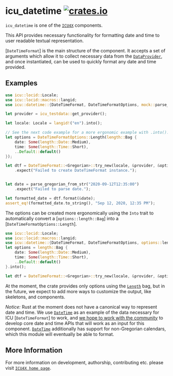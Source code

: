 # icu_datetime [![crates.io](https://img.shields.io/crates/v/icu_datetime)](https://crates.io/crates/icu_datetime)

`icu_datetime` is one of the [`ICU4X`] components.

This API provides necessary functionality for formatting date and time to user readable textual representation.

[`DateTimeFormat`] is the main structure of the component. It accepts a set of arguments which
allow it to collect necessary data from the [`DataProvider`], and once instantiated, can be
used to quickly format any date and time provided.

## Examples

```rust
use icu::locid::Locale;
use icu::locid::macros::langid;
use icu::datetime::{DateTimeFormat, DateTimeFormatOptions, mock::parse_gregorian_from_str, options::length};

let provider = icu_testdata::get_provider();

let locale: Locale = langid!("en").into();

// See the next code example for a more ergonomic example with .into().
let options = DateTimeFormatOptions::Length(length::Bag {
    date: Some(length::Date::Medium),
    time: Some(length::Time::Short),
    ..Default::default()
});

let dtf = DateTimeFormat::<Gregorian>::try_new(locale, &provider, &options)
    .expect("Failed to create DateTimeFormat instance.");


let date = parse_gregorian_from_str("2020-09-12T12:35:00")
    .expect("Failed to parse date.");

let formatted_date = dtf.format(&date);
assert_eq!(formatted_date.to_string(), "Sep 12, 2020, 12:35 PM");
```

The options can be created more ergonomically using the `Into` trait to automatically
convert a [`options::length::Bag`] into a [`DateTimeFormatOptions::Length`].

```rust
use icu::locid::Locale;
use icu::locid::macros::langid;
use icu::datetime::{DateTimeFormat, DateTimeFormatOptions, options::length};
let options = length::Bag {
    date: Some(length::Date::Medium),
    time: Some(length::Time::Short),
    ..Default::default()
}.into();

let dtf = DateTimeFormat::<Gregorian>::try_new(locale, &provider, &options);
```

At the moment, the crate provides only options using the [`Length`] bag, but in the future,
we expect to add more ways to customize the output, like skeletons, and components.

*Notice:* Rust at the moment does not have a canonical way to represent date and time. We use
[`DateTime`] as an example of the data necessary for ICU [`DateTimeFormat`] to work, and
[we hope to work with the community](https://github.com/unicode-org/icu4x/blob/main/docs/research/datetime.md)
to develop core date and time APIs that will work as an input for this component. [`DateTime`] additionally
has support for non-Gregorian calendars, which this module will eventually be able to format.

[`DataProvider`]: icu_provider::DataProvider
[`ICU4X`]: ../icu/index.html
[`Length`]: options::length
[`DateTime`]: icu_calendar::DateTime

## More Information

For more information on development, authorship, contributing etc. please visit [`ICU4X home page`](https://github.com/unicode-org/icu4x).
